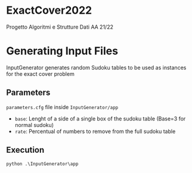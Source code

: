 # ExactCover2022
Progetto Algoritmi e Strutture Dati AA 21/22

# Generating Input Files
InputGenerator generates random Sudoku tables to be used as instances for the exact cover problem  
## Parameters
`parameters.cfg` file inside `InputGenerator/app`
*   `base`: Lenght of a side of a single box of the sudoku table (Base=3 for normal sudoku)
*   `rate`: Percentual of numbers to remove from the full sudoku table

## Execution
```bat
python .\InputGenerator\app
```